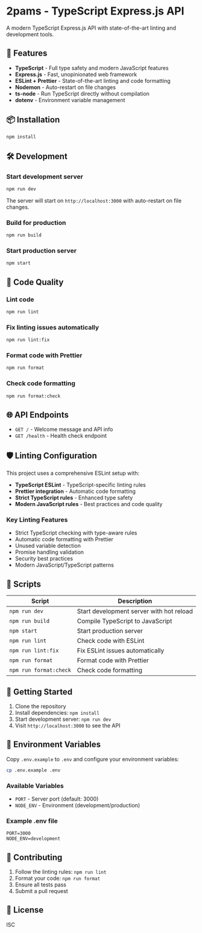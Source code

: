 # 2pams - TypeScript Express.js API

A modern TypeScript Express.js API with state-of-the-art linting and development tools.

## 🚀 Features

- **TypeScript** - Full type safety and modern JavaScript features
- **Express.js** - Fast, unopinionated web framework
- **ESLint + Prettier** - State-of-the-art linting and code formatting
- **Nodemon** - Auto-restart on file changes
- **ts-node** - Run TypeScript directly without compilation
- **dotenv** - Environment variable management

## 📦 Installation

```bash
npm install
```

## 🛠️ Development

### Start development server

```bash
npm run dev
```

The server will start on `http://localhost:3000` with auto-restart on file changes.

### Build for production

```bash
npm run build
```

### Start production server

```bash
npm start
```

## 🔧 Code Quality

### Lint code

```bash
npm run lint
```

### Fix linting issues automatically

```bash
npm run lint:fix
```

### Format code with Prettier

```bash
npm run format
```

### Check code formatting

```bash
npm run format:check
```

## 🌐 API Endpoints

- `GET /` - Welcome message and API info
- `GET /health` - Health check endpoint

## 🛡️ Linting Configuration

This project uses a comprehensive ESLint setup with:

- **TypeScript ESLint** - TypeScript-specific linting rules
- **Prettier integration** - Automatic code formatting
- **Strict TypeScript rules** - Enhanced type safety
- **Modern JavaScript rules** - Best practices and code quality

### Key Linting Features

- Strict TypeScript checking with type-aware rules
- Automatic code formatting with Prettier
- Unused variable detection
- Promise handling validation
- Security best practices
- Modern JavaScript/TypeScript patterns

## 🔄 Scripts

| Script                 | Description                              |
| ---------------------- | ---------------------------------------- |
| `npm run dev`          | Start development server with hot reload |
| `npm run build`        | Compile TypeScript to JavaScript         |
| `npm start`            | Start production server                  |
| `npm run lint`         | Check code with ESLint                   |
| `npm run lint:fix`     | Fix ESLint issues automatically          |
| `npm run format`       | Format code with Prettier                |
| `npm run format:check` | Check code formatting                    |

## 🚀 Getting Started

1. Clone the repository
2. Install dependencies: `npm install`
3. Start development server: `npm run dev`
4. Visit `http://localhost:3000` to see the API

## 📝 Environment Variables

Copy `.env.example` to `.env` and configure your environment variables:

```bash
cp .env.example .env
```

### Available Variables

- `PORT` - Server port (default: 3000)
- `NODE_ENV` - Environment (development/production)

### Example .env file

```env
PORT=3000
NODE_ENV=development
```

## 🤝 Contributing

1. Follow the linting rules: `npm run lint`
2. Format your code: `npm run format`
3. Ensure all tests pass
4. Submit a pull request

## 📄 License

ISC
